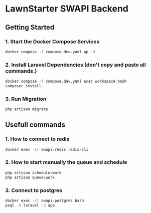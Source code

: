 # LawnStarter SWAPI Backend

## Getting Started

### 1. Start the Docker Compose Services

```sh
docker compose -f compose.dev.yaml up -d
```

### 2. Install Laravel Dependencies (don't copy and paste all commands.)

```sh
docker compose -f compose.dev.yaml exec workspace bash
composer install
```

### 3. Run Migration

```sh
php artisan migrate
```

## Usefull commands

### 1. How to connect to redis
```sh
docker exec -it swapi-redis redis-cli
```
### 2. How to start manually the queue and schedule
```sh
php artisan schedule:work
php artisan queue:work
```
### 3. Connect to postgres
```sh
docker exec -it swapi-postgres bash
psql -U laravel -d app
```